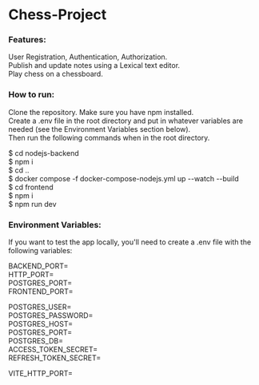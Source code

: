 # Chess-Project
### Features:  
User Registration, Authentication, Authorization.  
Publish and update notes using a Lexical text editor.  
Play chess on a chessboard.  

### How to run:
Clone the repository. Make sure you have npm installed.  
Create a .env file in the root directory and put in
whatever variables are needed (see the Environment Variables section below).  
Then run the following commands when in the root directory.

\$ cd nodejs-backend  
\$ npm i  
\$ cd ..  
\$ docker compose -f docker-compose-nodejs.yml up --watch --build  
\$ cd frontend  
\$ npm i  
\$ npm run dev  

### Environment Variables:
If you want to test the app locally, you'll need to 
create a .env file with the following variables:

BACKEND_PORT=  
HTTP_PORT=  
POSTGRES_PORT=  
FRONTEND_PORT=  

POSTGRES_USER=  
POSTGRES_PASSWORD=  
POSTGRES_HOST=  
POSTGRES_PORT=  
POSTGRES_DB=  
ACCESS_TOKEN_SECRET=  
REFRESH_TOKEN_SECRET= 

VITE_HTTP_PORT=  